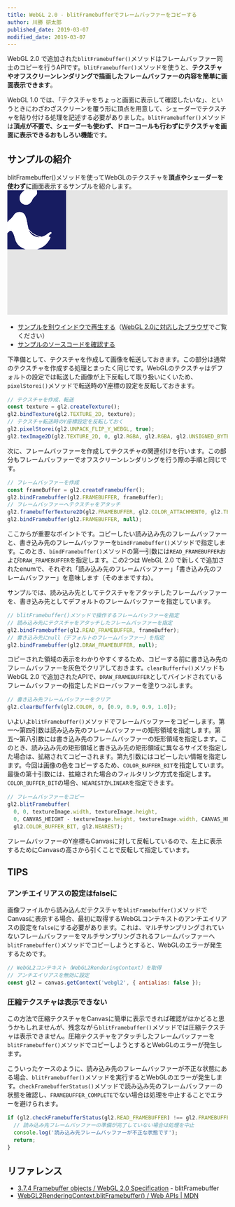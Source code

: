 ```yaml
---
title: WebGL 2.0 - blitFramebufferでフレームバッファーをコピーする
author: 川勝 研太郎
published_date: 2019-03-07
modified_date: 2019-03-07
---
```


WebGL 2.0 で追加された`blitFramebuffer()`メソッドはフレームバッファー同士のコピーを行うAPIです。`blitFramebuffer()`メソッドを使うと、**テクスチャやオフスクリーンレンダリングで描画したフレームバッファーの内容を簡単に画面表示できます**。

WebGL 1.0 では、「テクスチャをちょっと画面に表示して確認したいな」、というときにわざわざスクリーンを覆う形に頂点を用意して、シェーダーでテクスチャを貼り付ける処理を記述する必要がありました。`blitFramebuffer()`メソッドは**頂点が不要で、シェーダーも使わず、ドローコールも行わずにテクスチャを画面に表示できるおもしろい機能**です。

## サンプルの紹介
blitFramebuffer()メソッドを使ってWebGLのテクスチャを**頂点やシェーダーを使わずに**画面表示するサンプルを紹介します。
[![](../imgs/webgl2_blitframebuffer.png)](https://ics-creative.github.io/web3d-maniacs/samples/webgl2_blitframebuffer)
- [サンプルを別ウインドウで再生する](https://ics-creative.github.io/web3d-maniacs/samples/webgl2_blitframebuffer)（[WebGL 2.0に対応したブラウザ](https://caniuse.com/#feat=webgl2)でご覧ください）
- [サンプルのソースコードを確認する](../samples/webgl2_blitframebuffer)

下準備として、テクスチャを作成して画像を転送しておきます。この部分は通常のテクスチャを作成する処理とまったく同じです。WebGLのテクスチャはデフォルトの設定では転送した画像が上下反転して取り扱いにくいため、`pixelStorei()`メソッドで転送時のY座標の設定を反転しておきます。

```js
// テクスチャを作成、転送
const texture = gl2.createTexture();
gl2.bindTexture(gl2.TEXTURE_2D, texture);
// テクスチャ転送時のY座標設定を反転しておく
gl2.pixelStorei(gl2.UNPACK_FLIP_Y_WEBGL, true);
gl2.texImage2D(gl2.TEXTURE_2D, 0, gl2.RGBA, gl2.RGBA, gl2.UNSIGNED_BYTE, textureImage);
```

次に、フレームバッファーを作成してテクスチャの関連付けを行います。この部分もフレームバッファーでオフスクリーンレンダリングを行う際の手順と同じです。

```js
// フレームバッファーを作成
const frameBuffer = gl2.createFramebuffer();
gl2.bindFramebuffer(gl2.FRAMEBUFFER, frameBuffer);
// フレームバッファーへテクスチャをアタッチ
gl2.framebufferTexture2D(gl2.FRAMEBUFFER, gl2.COLOR_ATTACHMENT0, gl2.TEXTURE_2D, texture, 0);
gl2.bindFramebuffer(gl2.FRAMEBUFFER, null);
```

ここからが重要なポイントです。コピーしたい読み込み先のフレームバッファーと、書き込み先のフレームバッファーを`bindFramebuffer()`メソッドで指定します。このとき、`bindFramebuffer()`メソッドの第一引数には`READ_FRAMEBUFFER`および`DRAW_FRAMEBUFFER`を指定します。この2つは WebGL 2.0 で新しくで追加されたenumで、それぞれ「読み込み先のフレームバッファー」「書き込み先のフレームバッファー」を意味します（そのままですね）。

サンプルでは、読み込み先としてテクスチャをアタッチしたフレームバッファーを、書き込み先としてデフォルトのフレームバッファーを指定しています。

```js
// blitFramebuffer()メソッドで操作するフレームバッファーを指定
// 読み込み先にテクスチャをアタッチしたフレームバッファーを指定
gl2.bindFramebuffer(gl2.READ_FRAMEBUFFER, frameBuffer);
// 書き込み先にnull（デフォルトのフレームバッファー）を指定
gl2.bindFramebuffer(gl2.DRAW_FRAMEBUFFER, null);
```

コピーされた領域の表示をわかりやすくするため、コピーする前に書き込み先のフレームバッファーを灰色でクリアしておきます。`clearBufferfv()`メソッドも WebGL 2.0 で追加されたAPIで、`DRAW_FRAMEBUFFER`としてバインドされているフレームバッファーの指定したドローバッファーを塗りつぶします。

```js
// 書き込み先フレームバッファーをクリア
gl2.clearBufferfv(gl2.COLOR, 0, [0.9, 0.9, 0.9, 1.0]);
```

いよいよ`blitFramebuffer()`メソッドでフレームバッファーをコピーします。第一〜第四引数は読み込み先のフレームバッファーの矩形領域を指定します。第五〜第八引数には書き込み先のフレームバッファーの矩形領域を指定します。このとき、読み込み先の矩形領域と書き込み先の矩形領域に異なるサイズを指定した場合は、拡縮されてコピーされます。第九引数にはコピーしたい情報を指定します。今回は画像の色をコピーするため、`COLOR_BUFFER_BIT`を指定しています。最後の第十引数には、拡縮された場合のフィルタリング方式を指定します。`COLOR_BUFFER_BIT`の場合、`NEAREST`か`LINEAR`を指定できます。

```js
// フレームバッファーをコピー
gl2.blitFramebuffer(
  0, 0, textureImage.width, textureImage.height,
  0, CANVAS_HEIGHT - textureImage.height, textureImage.width, CANVAS_HEIGHT,
  gl2.COLOR_BUFFER_BIT, gl2.NEAREST);
```

フレームバッファーのY座標もCanvasに対して反転しているので、左上に表示するためにCanvasの高さから引くことで反転して指定しています。

## TIPS
### アンチエイリアスの設定はfalseに
画像ファイルから読み込んだテクスチャを`blitFramebuffer()`メソッドでCanvasに表示する場合、最初に取得するWebGLコンテキストのアンチエイリアスの設定を`false`にする必要があります。これは、マルチサンプリングされていないフレームバッファーをマルチサンプリングされるフレームバッファーへ`blitFramebuffer()`メソッドでコピーしようとすると、WebGLのエラーが発生するためです。

```js
// WebGL2コンテキスト（WebGL2RenderingContext）を取得
// アンチエイリアスを無効に設定
const gl2 = canvas.getContext('webgl2', { antialias: false });
```

### 圧縮テクスチャは表示できない
この方法で圧縮テクスチャをCanvasに簡単に表示できれば確認がはかどると思うかもしれませんが、残念ながら`blitFramebuffer()`メソッドでは圧縮テクスチャは表示できません。圧縮テクスチャをアタッチしたフレームバッファーを`blitFramebuffer()`メソッドでコピーしようとするとWebGLのエラーが発生します。

こういったケースのように、読み込み先のフレームバッファーが不正な状態にある場合、`blitFramebuffer()`メソッドを実行するとWebGLのエラーが発生します。`checkFramebufferStatus()`メソッドで読み込み先のフレームバッファーの状態を確認し、`FRAMEBUFFER_COMPLETE`でない場合は処理を中止することでエラーを避けられます。

```js
if (gl2.checkFramebufferStatus(gl2.READ_FRAMEBUFFER) !== gl2.FRAMEBUFFER_COMPLETE) {
  // 読み込み先フレームバッファーの準備が完了していない場合は処理を中止
  console.log('読み込み先フレームバッファーが不正な状態です');
  return;
}
```

## リファレンス

- [3.7.4 Framebuffer objects / WebGL 2.0 Specification](https://www.khronos.org/registry/webgl/specs/latest/2.0/#3.7.4) - blitFramebuffer
- [WebGL2RenderingContext.blitFramebuffer()
 / Web APIs | MDN](https://developer.mozilla.org/en-US/docs/Web/API/WebGL2RenderingContext/blitFramebuffer)
